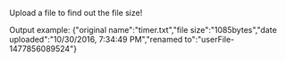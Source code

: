 Upload a file to find out the file size!

Output example:
{"original name":"timer.txt","file size":"1085bytes","date uploaded":"10/30/2016, 7:34:49 PM","renamed to":"userFile-1477856089524"}